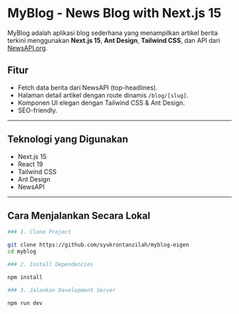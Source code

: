 # MyBlog - News Blog with Next.js 15

MyBlog adalah aplikasi blog sederhana yang menampilkan artikel berita terkini menggunakan **Next.js 15**, **Ant Design**, **Tailwind CSS**, dan API dari [NewsAPI.org](https://newsapi.org).

## Fitur

- Fetch data berita dari NewsAPI (top-headlines).
- Halaman detail artikel dengan route dinamis `/blog/[slug]`.
- Komponen UI elegan dengan Tailwind CSS & Ant Design.
- SEO-friendly.

---

## Teknologi yang Digunakan

- Next.js 15
- React 19
- Tailwind CSS
- Ant Design
- NewsAPI

---

## Cara Menjalankan Secara Lokal


```bash
### 1. Clone Project 

git clone https://github.com/syukrontanzilah/myblog-eigen
cd myblog

### 2. Install Dependencies

npm install

### 3. Jalankan Development Server

npm run dev